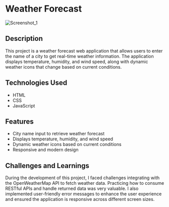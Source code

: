 # Weather Forecast

![Screenshot_1](https://github.com/CaioVenxncio/weatherapp/assets/161903325/a97ede96-049d-490f-8e67-ea02cc1a741c)

## Description

This project is a weather forecast web application that allows users to enter the name of a city to get real-time weather information. The application displays temperature, humidity, and wind speed, along with dynamic weather icons that change based on current conditions.

## Technologies Used

- HTML
- CSS
- JavaScript

## Features

- City name input to retrieve weather forecast
- Displays temperature, humidity, and wind speed
- Dynamic weather icons based on current conditions
- Responsive and modern design

## Challenges and Learnings

During the development of this project, I faced challenges integrating with the OpenWeatherMap API to fetch weather data. Practicing how to consume RESTful APIs and handle returned data was very valuable. I also implemented user-friendly error messages to enhance the user experience and ensured the application is responsive across different screen sizes.


